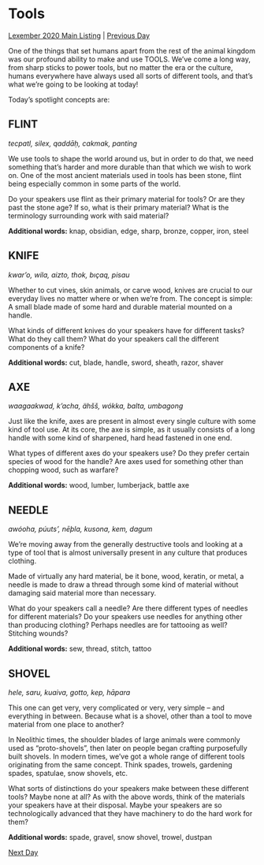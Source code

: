 # Tools
[Lexember 2020 Main Listing](../../toc_lex20) | [Previous Day](12)

One of the things that set humans apart from the rest of the animal kingdom was our profound ability to make and use TOOLS. We’ve come a long way, from sharp sticks to power tools, but no matter the era or the culture, humans everywhere have always used all sorts of different tools, and that’s what we’re going to be looking at today!

Today’s spotlight concepts are:

## FLINT

_tecpatl, silex, qaddāḥ, cakmak, panting_

We use tools to shape the world around us, but in order to do that, we need something that’s harder and more durable than that which we wish to work on. One of the most ancient materials used in tools has been stone, flint being especially common in some parts of the world.

Do your speakers use flint as their primary material for tools? Or are they past the stone age? If so, what is their primary material? What is the terminology surrounding work with said material?

**Additional words:** knap, obsidian, edge, sharp, bronze, copper, iron, steel

## KNIFE

_kwar’o, wila, aizto, thok, bıçaq, pisau_

Whether to cut vines, skin animals, or carve wood, knives are crucial to our everyday lives no matter where or when we’re from. The concept is simple: A small blade made of some hard and durable material mounted on a handle.

What kinds of different knives do your speakers have for different tasks? What do they call them? What do your speakers call the different components of a knife?

**Additional words:** cut, blade, handle, sword, sheath, razor, shaver

## AXE

_waagaakwad, k’acha, ähšš, wókka, balta, umbagong_

Just like the knife, axes are present in almost every single culture with some kind of tool use. At its core, the axe is simple, as it usually consists of a long handle with some kind of sharpened, hard head fastened in one end.

What types of different axes do your speakers use? Do they prefer certain species of wood for the handle? Are axes used for something other than chopping wood, such as warfare?

**Additional words:** wood, lumber, lumberjack, battle axe

## NEEDLE

_awóoha, púuts’, nēþla, kusona, kem, dagum_

We’re moving away from the generally destructive tools and looking at a type of tool that is almost universally present in any culture that produces clothing.

Made of virtually any hard material, be it bone, wood, keratin, or metal, a needle is made to draw a thread through some kind of material without damaging said material more than necessary.

What do your speakers call a needle? Are there different types of needles for different materials? Do your speakers use needles for anything other than producing clothing? Perhaps needles are for tattooing as well? Stitching wounds?

**Additional words:** sew, thread, stitch, tattoo

## SHOVEL

_hele, saru, kuaiva, gotto, kep, hāpara_

This one can get very, very complicated or very, very simple – and everything in between. Because what is a shovel, other than a tool to move material from one place to another?

In Neolithic times, the shoulder blades of large animals were commonly used as “proto-shovels”, then later on people began crafting purposefully built shovels. In modern times, we’ve got a whole range of different tools originating from the same concept. Think spades, trowels, gardening spades, spatulae, snow shovels, etc.

What sorts of distinctions do your speakers make between these different tools? Maybe none at all? As with the above words, think of the materials your speakers have at their disposal. Maybe your speakers are so technologically advanced that they have machinery to do the hard work for them?

**Additional words:** spade, gravel, snow shovel, trowel, dustpan

[Next Day](14)
